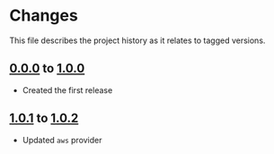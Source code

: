 # Changes
This file describes the project history as it relates to tagged versions.

## [0.0.0](.) to [1.0.0](.)
- Created the first release

## [1.0.1](.) to [1.0.2](.)
- Updated `aws` provider
